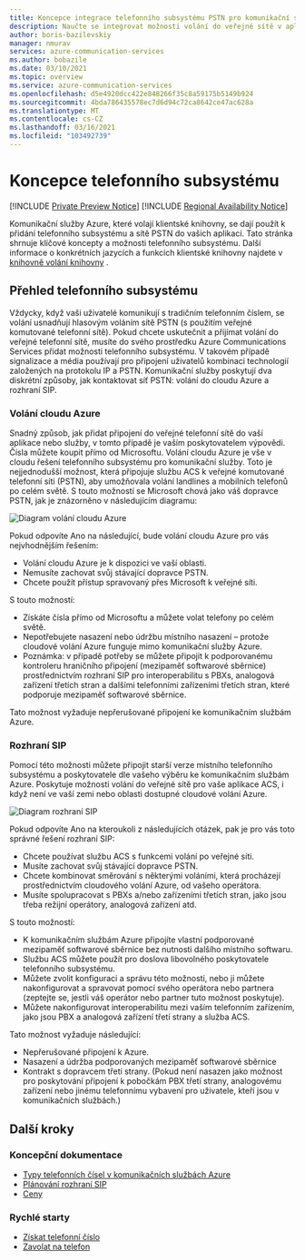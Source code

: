 ```yaml
---
title: Koncepce integrace telefonního subsystému PSTN pro komunikační služby Azure
description: Naučte se integrovat možnosti volání do veřejné sítě v aplikaci Azure Communication Services.
author: boris-bazilevskiy
manager: nmurav
services: azure-communication-services
ms.author: bobazile
ms.date: 03/10/2021
ms.topic: overview
ms.service: azure-communication-services
ms.openlocfilehash: d5e4920dcc422e848266f35c8a59175b5149b924
ms.sourcegitcommit: 4bda786435578ec7d6d94c72ca8642ce47ac628a
ms.translationtype: MT
ms.contentlocale: cs-CZ
ms.lasthandoff: 03/16/2021
ms.locfileid: "103492739"
---
```

# <a name="telephony-concepts"></a>Koncepce telefonního subsystému

[!INCLUDE [Private Preview Notice](../../includes/private-preview-include.md)]
[!INCLUDE [Regional Availability Notice](../../includes/regional-availability-include.md)]

Komunikační služby Azure, které volají klientské knihovny, se dají použít k přidání telefonního subsystému a sítě PSTN do vašich aplikací. Tato stránka shrnuje klíčové koncepty a možnosti telefonního subsystému. Další informace o konkrétních jazycích a funkcích klientské knihovny najdete v [knihovně volání knihovny](../../quickstarts/voice-video-calling/calling-client-samples.md) .

## <a name="overview-of-telephony"></a>Přehled telefonního subsystému
Vždycky, když vaši uživatelé komunikují s tradičním telefonním číslem, se volání usnadňují hlasovým voláním sítě PSTN (s použitím veřejné komutované telefonní sítě). Pokud chcete uskutečnit a přijímat volání do veřejné telefonní sítě, musíte do svého prostředku Azure Communications Services přidat možnosti telefonního subsystému. V takovém případě signalizace a média používají pro připojení uživatelů kombinaci technologií založených na protokolu IP a PSTN. Komunikační služby poskytují dva diskrétní způsoby, jak kontaktovat síť PSTN: volání do cloudu Azure a rozhraní SIP.

### <a name="azure-cloud-calling"></a>Volání cloudu Azure

Snadný způsob, jak přidat připojení do veřejné telefonní sítě do vaší aplikace nebo služby, v tomto případě je vaším poskytovatelem výpovědi. Čísla můžete koupit přímo od Microsoftu. Volání cloudu Azure je vše v cloudu řešení telefonního subsystému pro komunikační služby. Toto je nejjednodušší možnost, která připojuje službu ACS k veřejné komutované telefonní síti (PSTN), aby umožňovala volání landlines a mobilních telefonů po celém světě. S touto možností se Microsoft chová jako váš dopravce PSTN, jak je znázorněno v následujícím diagramu:

![Diagram volání cloudu Azure](../media/telephony-concept/azure-calling-diagram.png)

Pokud odpovíte Ano na následující, bude volání cloudu Azure pro vás nejvhodnějším řešením:
- Volání cloudu Azure je k dispozici ve vaší oblasti.
- Nemusíte zachovat svůj stávající dopravce PSTN.
- Chcete použít přístup spravovaný přes Microsoft k veřejné síti.

S touto možností:
- Získáte čísla přímo od Microsoftu a můžete volat telefony po celém světě.
- Nepotřebujete nasazení nebo údržbu místního nasazení – protože cloudové volání Azure funguje mimo komunikační služby Azure.
- Poznámka: v případě potřeby se můžete připojit k podporovanému kontroleru hraničního připojení (mezipaměť softwarové sběrnice) prostřednictvím rozhraní SIP pro interoperabilitu s PBXs, analogová zařízení třetích stran a dalšími telefonními zařízeními třetích stran, které podporuje mezipaměť softwarové sběrnice.

Tato možnost vyžaduje nepřerušované připojení ke komunikačním službám Azure.

### <a name="sip-interface"></a>Rozhraní SIP

Pomocí této možnosti můžete připojit starší verze místního telefonního subsystému a poskytovatele dle vašeho výběru ke komunikačním službám Azure. Poskytuje možnosti volání do veřejné sítě pro vaše aplikace ACS, i když není ve vaší zemi nebo oblasti dostupné cloudové volání Azure. 

![Diagram rozhraní SIP](../media/telephony-concept/sip-interface-diagram.png)

Pokud odpovíte Ano na kteroukoli z následujících otázek, pak je pro vás toto správné řešení rozhraní SIP:

- Chcete používat službu ACS s funkcemi volání po veřejné síti.
- Musíte zachovat svůj stávající dopravce PSTN.
- Chcete kombinovat směrování s některými voláními, která procházejí prostřednictvím cloudového volání Azure, od vašeho operátora.
- Musíte spolupracovat s PBXs a/nebo zařízeními třetích stran, jako jsou třeba režijní operátory, analogová zařízení atd.

S touto možností:

- K komunikačním službám Azure připojíte vlastní podporované mezipaměť softwarové sběrnice bez nutnosti dalšího místního softwaru.
- Službu ACS můžete použít pro doslova libovolného poskytovatele telefonního subsystému.
- Můžete zvolit konfiguraci a správu této možnosti, nebo ji můžete nakonfigurovat a spravovat pomocí svého operátora nebo partnera (zeptejte se, jestli váš operátor nebo partner tuto možnost poskytuje).
- Můžete nakonfigurovat interoperabilitu mezi vaším telefonním zařízením, jako jsou PBX a analogová zařízení třetí strany a služba ACS.

Tato možnost vyžaduje následující:

- Nepřerušované připojení k Azure.
- Nasazení a údržba podporovaných mezipaměť softwarové sběrnice
- Kontrakt s dopravcem třetí strany. (Pokud není nasazen jako možnost pro poskytování připojení k pobočkám PBX třetí strany, analogovému zařízení nebo jinému telefonnímu vybavení pro uživatele, kteří jsou v komunikačních službách.)

## <a name="next-steps"></a>Další kroky

### <a name="conceptual-documentation"></a>Koncepční dokumentace

- [Typy telefonních čísel v komunikačních službách Azure](./plan-solution.md)
- [Plánování rozhraní SIP](./sip-interface-infrastructure.md)
- [Ceny](../pricing.md)

### <a name="quickstarts"></a>Rychlé starty

- [Získat telefonní číslo](../../quickstarts/telephony-sms/get-phone-number.md)
- [Zavolat na telefon](../../quickstarts/voice-video-calling/pstn-call.md)

